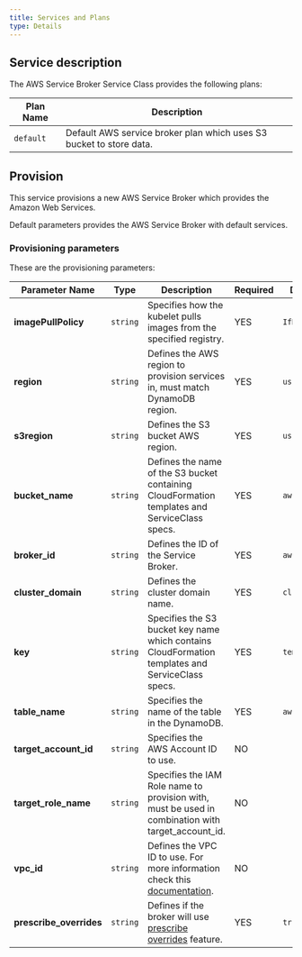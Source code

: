 ```yaml
---
title: Services and Plans
type: Details
---
```


## Service description

The AWS Service Broker Service Class provides the following plans:

| Plan Name | Description |
|-----------|-------------|
| `default` | Default AWS service broker plan which uses S3 bucket to store data. |

## Provision

This service provisions a new AWS Service Broker which provides the Amazon Web Services.

Default parameters provides the AWS Service Broker with default services.

### Provisioning parameters

These are the provisioning parameters:

| Parameter Name | Type | Description | Required | Default Value |
|----------------|------|-------------|----------|---------------|
| **imagePullPolicy** | `string` | Specifies how the kubelet pulls images from the specified registry. | YES | `IfNotPresent` |
| **region** | `string` | Defines the AWS region to provision services in, must match DynamoDB region. | YES | `us-east-1` |
| **s3region** | `string` | Defines the S3 bucket AWS region. | YES | `us-east-1` |
| **bucket_name** | `string` | Defines the name of the S3 bucket containing CloudFormation templates and ServiceClass specs. | YES | `awsservicebroker` |
| **broker_id** | `string` | Defines the ID of the Service Broker. | YES | `awsservicebroker` |
| **cluster_domain** | `string` | Defines the cluster domain name. | YES | `cluster.local` |
| **key** | `string` | Specifies the S3 bucket key name which contains CloudFormation templates and ServiceClass specs. | YES | `templates/latest` |
| **table_name** | `string` | Specifies the name of the table in the DynamoDB. | YES | `awssb` |
| **target_account_id** | `string` | Specifies the AWS Account ID to use. | NO |  |
| **target_role_name** | `string` | Specifies the IAM Role name to provision with, must be used in combination with target_account_id. | NO |  |
| **vpc_id** | `string` | Defines the VPC ID to use. For more information check this [documentation](https://docs.aws.amazon.com/vpc/latest/userguide/vpc-subnets-commands-example.html). | NO |  |
| **prescribe_overrides** | `string` | Defines if the broker will use [prescribe overrides](https://github.com/awslabs/aws-servicebroker/tree/v1.0.0/docs#parameter-overrides) feature. | YES | `true` |
